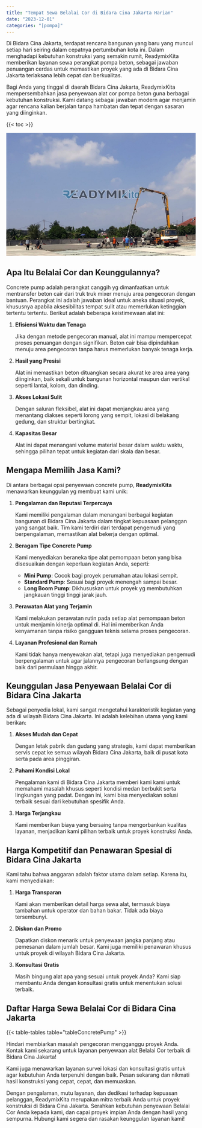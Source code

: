 ```yaml
---
title: "Tempat Sewa Belalai Cor di Bidara Cina Jakarta Harian"
date: "2023-12-01"
categories: "[pompa]"
---
```


Di Bidara Cina Jakarta, terdapat rencana bangunan yang baru yang muncul setiap hari seiring dalam cepatnya pertumbuhan kota ini. Dalam menghadapi kebutuhan konstruksi yang semakin rumit, ReadymixKita memberikan layanan sewa perangkat pompa beton, sebagai jawaban penuangan cerdas untuk memastikan proyek yang ada di Bidara Cina Jakarta terlaksana lebih cepat dan berkualitas.

Bagi Anda yang tinggal di daerah Bidara Cina Jakarta, ReadymixKita mempersembahkan jasa penyewaan alat cor pompa beton guna berbagai kebutuhan konstruksi. Kami datang sebagai jawaban modern agar menjamin agar rencana kalian berjalan tanpa hambatan dan tepat dengan sasaran yang diinginkan.

{{< toc >}}

![Tempat Sewa Belalai Cor di Bidara Cina Jakarta Harian](/images/pompa/sewa-pompa-08.jpg)

## Apa Itu Belalai Cor dan Keunggulannya?

Concrete pump adalah perangkat canggih yg dimanfaatkan untuk mentransfer beton cair dari truk truk mixer menuju area pengecoran dengan bantuan. Perangkat ini adalah jawaban ideal untuk aneka situasi proyek, khususnya apabila aksesibilitas tempat sulit atau memerlukan ketinggian tertentu tertentu. Berikut adalah beberapa keistimewaan alat ini:

1. **Efisiensi Waktu dan Tenaga**

   Jika dengan metode pengecoran manual, alat ini mampu mempercepat proses penuangan dengan signifikan. Beton cair bisa dipindahkan menuju area pengecoran tanpa harus memerlukan banyak tenaga kerja.

2. **Hasil yang Presisi**

   Alat ini memastikan beton dituangkan secara akurat ke area area yang diinginkan, baik sekali untuk bangunan horizontal maupun dan vertikal seperti lantai, kolom, dan dinding.

3. **Akses Lokasi Sulit**

   Dengan saluran fleksibel, alat ini dapat menjangkau area yang menantang diakses seperti lorong yang sempit, lokasi di belakang gedung, dan struktur bertingkat.

4. **Kapasitas Besar**

   Alat ini dapat menangani volume material besar dalam waktu waktu, sehingga pilihan tepat untuk kegiatan dari skala dan besar.

## Mengapa Memilih Jasa Kami?

Di antara berbagai opsi penyewaan concrete pump, **ReadymixKita** menawarkan keunggulan yg membuat kami unik:

1. **Pengalaman dan Reputasi Terpercaya**

   Kami memiliki pengalaman dalam menangani berbagai kegiatan bangunan di Bidara Cina Jakarta dalam tingkat kepuasaan pelanggan yang sangat baik. Tim kami terdiri dari terdapat pengemudi yang berpengalaman, memastikan alat bekerja dengan optimal.

2. **Beragam Tipe Concrete Pump**

   Kami menyediakan beraneka tipe alat pemompaan beton yang bisa disesuaikan dengan keperluan kegiatan Anda, seperti:
   - **Mini Pump**: Cocok bagi proyek perumahan atau lokasi sempit.
   - **Standard Pump**: Sesuai bagi proyek menengah sampai besar.
   - **Long Boom Pump**: Dikhususkan untuk proyek yg membutuhkan jangkauan tinggi tinggi jarak jauh.

3. **Perawatan Alat yang Terjamin**

   Kami melakukan perawatan rutin pada setiap alat pemompaan beton untuk menjamin kinerja optimal di. Hal ini memberikan Anda kenyamanan tanpa risiko gangguan teknis selama proses pengecoran.

4. **Layanan Profesional dan Ramah**

   Kami tidak hanya menyewakan alat, tetapi juga menyediakan pengemudi berpengalaman untuk agar jalannya pengecoran berlangsung dengan baik dari permulaan hingga akhir.

## Keunggulan Jasa Penyewaan Belalai Cor di Bidara Cina Jakarta

Sebagai penyedia lokal, kami sangat mengetahui karakteristik kegiatan yang ada di wilayah Bidara Cina Jakarta. Ini adalah kelebihan utama yang kami berikan:

1. **Akses Mudah dan Cepat**

   Dengan letak pabrik dan gudang yang strategis, kami dapat memberikan servis cepat ke semua wilayah Bidara Cina Jakarta, baik di pusat kota serta pada area pinggiran.

2. **Pahami Kondisi Lokal**

   Pengalaman kami di Bidara Cina Jakarta memberi kami kami untuk memahami masalah khusus seperti kondisi medan berbukit serta lingkungan yang padat. Dengan ini, kami bisa menyediakan solusi terbaik sesuai dari kebutuhan spesifik Anda.

3. **Harga Terjangkau**

   Kami memberikan biaya yang bersaing tanpa mengorbankan kualitas layanan, menjadikan kami pilihan terbaik untuk proyek konstruksi Anda.

## Harga Kompetitif dan Penawaran Spesial di Bidara Cina Jakarta

Kami tahu bahwa anggaran adalah faktor utama dalam setiap. Karena itu, kami menyediakan:

1. **Harga Transparan**

   Kami akan memberikan detail harga sewa alat, termasuk biaya tambahan untuk operator dan bahan bakar. Tidak ada biaya tersembunyi.

2. **Diskon dan Promo**

   Dapatkan diskon menarik untuk penyewaan jangka panjang atau pemesanan dalam jumlah besar. Kami juga memiliki penawaran khusus untuk proyek di wilayah Bidara Cina Jakarta.

3. **Konsultasi Gratis**

   Masih bingung alat apa yang sesuai untuk proyek Anda? Kami siap membantu Anda dengan konsultasi gratis untuk menentukan solusi terbaik.

## Daftar Harga Sewa Belalai Cor di Bidara Cina Jakarta

{{< table-tables table="tableConcretePump" >}}

Hindari membiarkan masalah pengecoran mengganggu proyek Anda. Kontak kami sekarang untuk layanan penyewaan alat Belalai Cor terbaik di Bidara Cina Jakarta!

Kami juga menawarkan layanan survei lokasi dan konsultasi gratis untuk agar kebutuhan Anda terpenuhi dengan baik. Pesan sekarang dan nikmati hasil konstruksi yang cepat, cepat, dan memuaskan.

Dengan pengalaman, mutu layanan, dan dedikasi terhadap kepuasan pelanggan, ReadymixKita merupakan mitra terbaik Anda untuk proyek konstruksi di Bidara Cina Jakarta. Serahkan kebutuhan penyewaan Belalai Cor Anda kepada kami, dan capai proyek impian Anda dengan hasil yang sempurna. Hubungi kami segera dan rasakan keunggulan layanan kami!